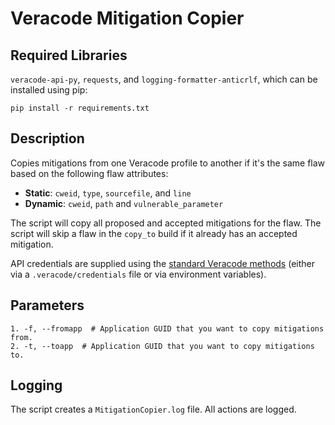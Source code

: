 # Veracode Mitigation Copier

## Required Libraries

`veracode-api-py`, `requests`, and `logging-formatter-anticrlf`, which can be installed using pip:

    pip install -r requirements.txt

## Description

Copies mitigations from one Veracode profile to another if it's the same flaw based on the following flaw attributes:

- **Static**: `cweid`, `type`, `sourcefile`, and `line`
- **Dynamic**: `cweid`, `path` and `vulnerable_parameter`

The script will copy all proposed and accepted mitigations for the flaw. The script will skip a flaw in the `copy_to` build if it already has an accepted mitigation.

API credentials are supplied using the [standard Veracode methods](https://help.veracode.com/go/c_configure_api_cred_file) (either via a `.veracode/credentials` file or via environment variables).

## Parameters

    1. -f, --fromapp  # Application GUID that you want to copy mitigations from.
    2. -t, --toapp  # Application GUID that you want to copy mitigations to.

## Logging

The script creates a `MitigationCopier.log` file. All actions are logged.
